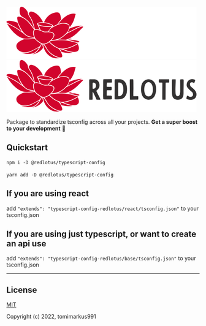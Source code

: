 ![RedLotus-Logo-Dark](.github/base-logo-dark-mode.svg#gh-dark-mode-only)
![RedLotus-Logo-Light](.github/base-logo-light-mode.svg#gh-light-mode-only)

Package to standardize tsconfig across all your projects. **Get a super boost to your development** 🚀

## Quickstart
    
    npm i -D @redlotus/typescript-config
    
    yarn add -D @redlotus/typescript-config

## If you are using react

add `"extends": "typescript-config-redlotus/react/tsconfig.json"` to your tsconfig.json

## If you are using just typescript, or want to create an api use

add `"extends": "typescript-config-redlotus/base/tsconfig.json"` to your tsconfig.json

---

## License

[MIT](./LICENSE)

Copyright (c) 2022, tomimarkus991